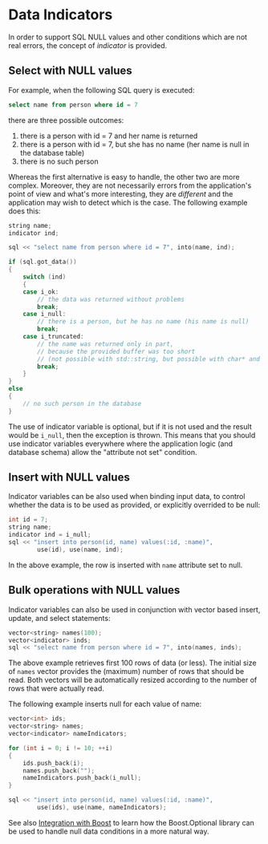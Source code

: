 # Data Indicators

In order to support SQL NULL values and other conditions which are not real errors, the concept of *indicator* is provided.

## Select with NULL values

For example, when the following SQL query is executed:

```sql
select name from person where id = 7
```

there are three possible outcomes:

1. there is a person with id = 7 and her name is returned
2. there is a person with id = 7, but she has no name (her name is null in the database table)
3. there is no such person

Whereas the first alternative is easy to handle, the other two are more complex.
Moreover, they are not necessarily errors from the application's point of view and what's more interesting, they are *different* and the application may wish to detect which is the case.
The following example does this:

```cpp
string name;
indicator ind;

sql << "select name from person where id = 7", into(name, ind);

if (sql.got_data())
{
    switch (ind)
    {
    case i_ok:
        // the data was returned without problems
        break;
    case i_null:
        // there is a person, but he has no name (his name is null)
        break;
    case i_truncated:
        // the name was returned only in part,
        // because the provided buffer was too short
        // (not possible with std::string, but possible with char* and char[])
        break;
    }
}
else
{
    // no such person in the database
}
```

The use of indicator variable is optional, but if it is not used and the result would be `i_null`,
then the exception is thrown.
This means that you should use indicator variables everywhere where the application logic (and database schema) allow the "attribute not set" condition.

## Insert with NULL values

Indicator variables can be also used when binding input data, to control whether the data is to be used as provided, or explicitly overrided to be null:

```cpp
int id = 7;
string name;
indicator ind = i_null;
sql << "insert into person(id, name) values(:id, :name)",
        use(id), use(name, ind);
```

In the above example, the row is inserted with `name` attribute set to null.

## Bulk operations with NULL values

Indicator variables can also be used in conjunction with vector based insert, update, and select statements:

```cpp
vector<string> names(100);
vector<indicator> inds;
sql << "select name from person where id = 7", into(names, inds);
```

The above example retrieves first 100 rows of data (or less).
The initial size of `names` vector provides the (maximum) number of rows that should be read.
Both vectors will be automatically resized according to the number of rows that were actually read.

The following example inserts null for each value of name:

```cpp
vector<int> ids;
vector<string> names;
vector<indicator> nameIndicators;

for (int i = 0; i != 10; ++i)
{
    ids.push_back(i);
    names.push_back("");
    nameIndicators.push_back(i_null);
}

sql << "insert into person(id, name) values(:id, :name)",
        use(ids), use(name, nameIndicators);
```

See also [Integration with Boost](boost.html) to learn how the Boost.Optional library can be used to handle null data conditions in a more natural way.
